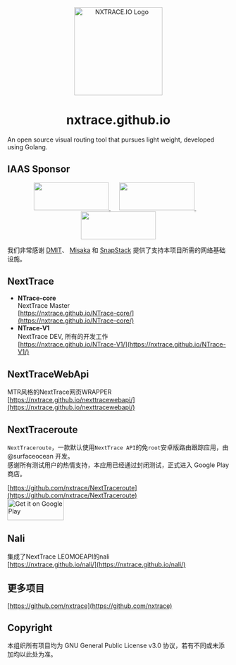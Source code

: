 <div align="center">

<img src="https://github.com/nxtrace/NTrace-core/blob/main/assets/logo.png?raw=true" height="200px" alt="NXTRACE.IO Logo"/>

</div>

<h1 align="center">
    nxtrace.github.io  
</h1>

An open source visual routing tool that pursues light weight, developed using Golang.

## IAAS Sponsor

<div style="text-align: center;">
    <a href="https://dmit.io">
        <img src="https://www.dmit.io/templates/dmit_theme_2020/dmit/assets/images/dmit_logo_with_text_blue.svg" width="170.7" height="62.9">
    </a>
    &nbsp;&nbsp;&nbsp;&nbsp;
    <a href="https://misaka.io" >
        <img src="https://globalping.io/assets/d8bdd023bd7ddd4f5def6dc29fef8ee018bda6b5/img/sponsors/misaka.svg" width="170.7" height="62.9">
    </a>
    &nbsp;&nbsp;&nbsp;&nbsp;
    <a href="https://portal.saltyfish.io" >
        <img src="https://snapstack-static.vnc.xyz/static/logo.svg" width="170.7" height="62.9">
    </a>
</div>



我们非常感谢 [DMIT](https://dmit.io)、 [Misaka](https://misaka.io) 和 [SnapStack](https://portal.saltyfish.io) 提供了支持本项目所需的网络基础设施。


## NextTrace
- **NTrace-core**  
  NextTrace Master  
  [https://nxtrace.github.io/NTrace-core/](https://nxtrace.github.io/NTrace-core/)
- **NTrace-V1**  
  NextTrace DEV, 所有的开发工作  
  [https://nxtrace.github.io/NTrace-V1/](https://nxtrace.github.io/NTrace-V1/)

## NextTraceWebApi
  MTR风格的NextTrace网页WRAPPER  
  [https://nxtrace.github.io/nexttracewebapi/](https://nxtrace.github.io/nexttracewebapi/)

## NextTraceroute  
  `NextTraceroute`，一款默认使用`NextTrace API`的免`root`安卓版路由跟踪应用，由 @surfaceocean 开发。  
  感谢所有测试用户的热情支持，本应用已经通过封闭测试，正式进入 Google Play 商店。

  [https://github.com/nxtrace/NextTraceroute](https://github.com/nxtrace/NextTraceroute)  
  <a href='https://play.google.com/store/apps/details?id=com.surfaceocean.nexttraceroute&pcampaignid=pcampaignidMKT-Other-global-all-co-prtnr-py-PartBadge-Mar2515-1'><img alt='Get it on Google Play' width="128" height="48" src='https://play.google.com/intl/en_us/badges/static/images/badges/en_badge_web_generic.png'/></a>
  
## Nali
  集成了NextTrace LEOMOEAPI的nali  
  [https://nxtrace.github.io/nali/](https://nxtrace.github.io/nali/)

## 更多项目
  [https://github.com/nxtrace](https://github.com/nxtrace)

## Copyright
  本组织所有项目均为 GNU General Public License v3.0 协议，若有不同或未添加均以此处为准。
